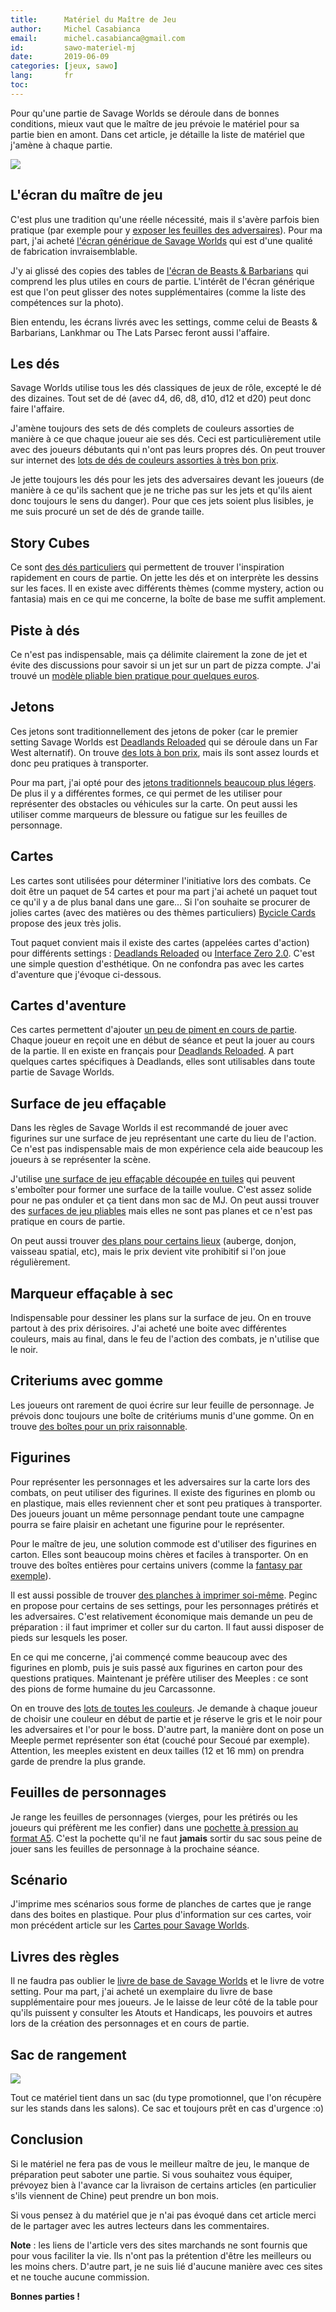 ```yaml
---
title:      Matériel du Maître de Jeu
author:     Michel Casabianca
email:      michel.casabianca@gmail.com
id:         sawo-materiel-mj
date:       2019-06-09
categories: [jeux, sawo]
lang:       fr
toc:        
---
```


Pour qu'une partie de Savage Worlds se déroule dans de bonnes conditions, mieux vaut que le maître de jeu prévoie le matériel pour sa partie bien en amont. Dans cet article, je détaille la liste de matériel que j'amène à chaque partie.

<!--more-->

![](sawo-materiel-mj.png)

## L'écran du maître de jeu

C'est plus une tradition qu'une réelle nécessité, mais il s'avère parfois bien pratique (par exemple pour y [exposer les feuilles des adversaires](http://www.black-book-editions.fr/forums.php?topic_id=9762&tid=211418#msg211418)). Pour ma part, j'ai acheté [l'écran générique de Savage Worlds](https://www.peginc.com/store/savage-worlds-customizable-gm-screen/) qui est d'une qualité de fabrication invraisemblable.

J'y ai glissé des copies des tables de [l'écran de Beasts & Barbarians](http://www.black-book-editions.fr/produit.php?id=4204) qui comprend les plus utiles en cours de partie. L'intérêt de l'écran générique est que l'on peut glisser des notes supplémentaires (comme la liste des compétences sur la photo).

Bien entendu, les écrans livrés avec les settings, comme celui de Beasts & Barbarians, Lankhmar ou The Lats Parsec feront aussi l'affaire.

## Les dés

Savage Worlds utilise tous les dés classiques de jeux de rôle, excepté le dé des dizaines. Tout set de dé (avec d4, d6, d8, d10, d12 et d20) peut donc faire l'affaire.

J'amène toujours des sets de dés complets de couleurs assorties de manière à ce que chaque joueur aie ses dés. Ceci est particulièrement utile avec des joueurs débutants qui n'ont pas leurs propres dés. On peut trouver sur internet des [lots de dés de couleurs assorties à très bon prix](https://www.amazon.fr/Kuuqa-Pieces-poly%C3%A9driques-couleurs-Playing/dp/B01MF5G9DY/ref=sr_1_13).

Je jette toujours les dés pour les jets des adversaires devant les joueurs (de manière à ce qu'ils sachent que je ne triche pas sur les jets et qu'ils aient donc toujours le sens du danger). Pour que ces jets soient plus lisibles, je me suis procuré un set de dés de grande taille.

## Story Cubes

Ce sont [des dés particuliers](https://www.amazon.fr/Asmodee-STO1AS-6-Story-Cubes-Original/dp/B003NFJMBM/ref=sr_1_1) qui permettent de trouver l'inspiration rapidement en cours de partie. On jette les dés et on interprète les dessins sur les faces. Il en existe avec différents thèmes (comme mystery, action ou fantasia) mais en ce qui me concerne, la boîte de base me suffit amplement.

## Piste à dés

Ce n'est pas indispensable, mais ça délimite clairement la zone de jet et évite des discussions pour savoir si un jet sur un part de pizza compte. J'ai trouvé un [modèle pliable bien pratique pour quelques euros](https://www.ebay.com/itm/Dice-Tray-PU-Tabletop-RPG-Foldable-Dice-Holder-Storage-Box-For-DnD-Board-Games/401722489742).

## Jetons

Ces jetons sont traditionnellement des jetons de poker (car le premier setting Savage Worlds est [Deadlands Reloaded](http://www.black-book-editions.fr/catalogue.php?id=33) qui se déroule dans un Far West alternatif). On trouve [des lots à bon prix](https://www.amazon.fr/Cartamundi-108033321-Soci%C3%A9t%C3%A9-Rouleau-Professionnelle/dp/B005ILKABA/ref=sr_1_49), mais ils sont assez lourds et donc peu pratiques à transporter.

Pour ma part, j'ai opté pour des [jetons traditionnels beaucoup plus légers](https://www.amazon.fr/JeuJura-soci%C3%A9t%C3%A9-Bo%C3%AEte-jetons-plastique/dp/B000XPGJ7K/ref=sr_1_18). De plus il y a différentes formes, ce qui permet de les utiliser pour représenter des obstacles ou véhicules sur la carte. On peut aussi les utiliser comme marqueurs de blessure ou fatigue sur les feuilles de personnage.

## Cartes

Les cartes sont utilisées pour déterminer l'initiative lors des combats. Ce doit être un paquet de 54 cartes et pour ma part j'ai acheté un paquet tout ce qu'il y a de plus banal dans une gare... Si l'on souhaite se procurer de jolies cartes (avec des matières ou des thèmes particuliers) [Bycicle Cards](https://bicyclecards.com/) propose des jeux très jolis.

Tout paquet convient mais il existe des cartes (appelées cartes d'action) pour différents settings : [Deadlands Reloaded](http://www.black-book-editions.fr/produit.php?id=3005) ou [Interface Zero 2.0](http://www.black-book-editions.fr/produit.php?id=5673). C'est une simple question d'esthétique. On ne confondra pas avec les cartes d'aventure que j'évoque ci-dessous.

## Cartes d'aventure

Ces cartes permettent d'ajouter [un peu de piment en cours de partie](http://www.black-book-editions.fr/forums.php?topic_id=13396&tid=311517#msg311517). Chaque joueur en reçoit une en début de séance et peut la jouer au cours de la partie. Il en existe en français pour [Deadlands Reloaded](http://www.black-book-editions.fr/produit.php?id=3003). A part quelques cartes spécifiques à Deadlands, elles sont utilisables dans toute partie de Savage Worlds.

## Surface de jeu effaçable

Dans les règles de Savage Worlds il est recommandé de jouer avec figurines sur une surface de jeu représentant une carte du lieu de l'action. Ce n'est pas indispensable mais de mon expérience cela aide beaucoup les joueurs à se représenter la scène.

J'utilise [une surface de jeu effaçable découpée en tuiles](http://www.black-book-editions.fr/produit.php?id=6988) qui peuvent s'emboîter pour former une surface de la taille voulue. C'est assez solide pour ne pas onduler et ça tient dans mon sac de MJ. On peut aussi trouver des [surfaces de jeu pliables](http://www.black-book-editions.fr/produit.php?id=3412) mais elles ne sont pas planes et ce n'est pas pratique en cours de partie.

On peut aussi trouver [des plans pour certains lieux](https://www.peginc.com/?post_type=product&s=combat+map) (auberge, donjon, vaisseau spatial, etc), mais le prix devient vite prohibitif si l'on joue régulièrement.

## Marqueur effaçable à sec

Indispensable pour dessiner les plans sur la surface de jeu. On en trouve partout à des prix dérisoires. J'ai acheté une boite avec différentes couleurs, mais au final, dans le feu de l'action des combats, je n'utilise que le noir.

## Criteriums avec gomme

Les joueurs ont rarement de quoi écrire sur leur feuille de personnage. Je prévois donc toujours une boîte de critériums munis d'une gomme. On en trouve [des boîtes pour un prix raisonnable](https://www.amazon.fr/BIC-Matic-Original-Porte-mines-0-7mm/dp/B000SHP5P0/ref=sr_1_2).

## Figurines

Pour représenter les personnages et les adversaires sur la carte lors des combats, on peut utiliser des figurines. Il existe des figurines en plomb ou en plastique, mais elles reviennent cher et sont peu pratiques à transporter. Des joueurs jouant un même personnage pendant toute une campagne pourra se faire plaisir en achetant une figurine pour le représenter.

Pour le maître de jeu, une solution commode est d'utiliser des figurines en carton. Elles sont beaucoup moins chères et faciles à transporter. On en trouve des boîtes entières pour certains univers (comme la [fantasy par exemple](http://www.black-book-editions.fr/produit.php?id=1762)).

Il est aussi possible de trouver [des planches à imprimer soi-même](https://www.peginc.com/?post_type=product&s=figures+flat). Peginc en propose pour certains de ses settings, pour les personnages prétirés et les adversaires. C'est relativement économique mais demande un peu de préparation : il faut imprimer et coller sur du carton. Il faut aussi disposer de pieds sur lesquels les poser.

En ce qui me concerne, j'ai commençé comme beaucoup avec des figurines en plomb, puis je suis passé aux figurines en carton pour des questions pratiques. Maintenant je préfère utiliser des Meeples : ce sont des pions de forme humaine du jeu Carcassonne.

On en trouve des [lots de toutes les couleurs](https://www.ebay.com/itm/100-Multi-Color-Wooden-Meeples-Standard-Size-16Mm-FREE-SHIPPING/173920419328). Je demande à chaque joueur de choisir une couleur en début de partie et je réserve le gris et le noir pour les adversaires et l'or pour le boss. D'autre part, la manière dont on pose un Meeple permet représenter son état (couché pour Secoué par exemple). Attention, les meeples existent en deux tailles (12 et 16 mm) on prendra garde de prendre la plus grande.

## Feuilles de personnages

Je range les feuilles de personnages (vierges, pour les prétirés ou les joueurs qui préfèrent me les confier) dans une [pochette à pression au format A5](https://www.amazon.fr/gp/product/B019LZWS5E/ref=ppx_yo_dt_b_asin_title_o06_s00). C'est la pochette qu'il ne faut **jamais** sortir du sac sous peine de jouer sans les feuilles de personnage à la prochaine séance.

## Scénario

J'imprime mes scénarios sous forme de planches de cartes que je range dans des boites en plastique. Pour plus d'information sur ces cartes, voir mon précédent article sur les [Cartes pour Savage Worlds](/article/sawo-cards.html).

## Livres des règles

Il ne faudra pas oublier le [livre de base de Savage Worlds](http://www.black-book-editions.fr/produit.php?id=5721) et le livre de votre setting. Pour ma part, j'ai acheté un exemplaire du livre de base supplémentaire pour mes joueurs. Je le laisse de leur côté de la table pour qu'ils puissent y consulter les Atouts et Handicaps, les pouvoirs et autres lors de la création des personnages et en cours de partie.

## Sac de rangement

![](sawo-materiel-mj-sac.png)

Tout ce matériel tient dans un sac (du type promotionnel, que l'on récupère sur les stands dans les salons). Ce sac et toujours prêt en cas d'urgence :o)

## Conclusion

Si le matériel ne fera pas de vous le meilleur maître de jeu, le manque de préparation peut saboter une partie. Si vous souhaitez vous équiper, prévoyez bien à l'avance car la livraison de certains articles (en particulier s'ils viennent de Chine) peut prendre un bon mois.

Si vous pensez à du matériel que je n'ai pas évoqué dans cet article merci de le partager avec les autres lecteurs dans les commentaires.

**Note** : les liens de l'article vers des sites marchands ne sont fournis que pour vous faciliter la vie. Ils n'ont pas la prétention d'être les meilleurs ou les moins chers. D'autre part, je ne suis lié d'aucune manière avec ces sites et ne touche aucune commission.

**Bonnes parties !**
